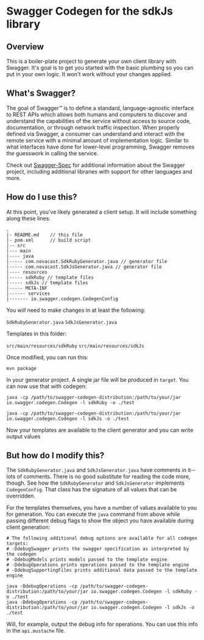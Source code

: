 # Swagger Codegen for the sdkJs library

## Overview
This is a boiler-plate project to generate your own client library with Swagger.  It's goal is
to get you started with the basic plumbing so you can put in your own logic.  It won't work without
your changes applied.

## What's Swagger?
The goal of Swagger™ is to define a standard, language-agnostic interface to REST APIs which allows both humans and computers to discover and understand the capabilities of the service without access to source code, documentation, or through network traffic inspection. When properly defined via Swagger, a consumer can understand and interact with the remote service with a minimal amount of implementation logic. Similar to what interfaces have done for lower-level programming, Swagger removes the guesswork in calling the service.


Check out [Swagger-Spec](https://github.com/swagger-api/swagger-spec) for additional information about the Swagger project, including additional libraries with support for other languages and more.

## How do I use this?
At this point, you've likely generated a client setup.  It will include something along these lines:

```
.
|- README.md    // this file
|- pom.xml      // build script
|-- src
|--- main
|---- java
|----- com.novacast.SdkRubyGenerator.java // generator file
|----- com.novacast.SdkJsGenerator.java // generator file
|---- resources
|----- sdkRuby // template files
|----- sdkJs // template files
|----- META-INF
|------ services
|------- io.swagger.codegen.CodegenConfig
```

You _will_ need to make changes in at least the following:

`SdkRubyGenerator.java`
`SdkJsGenerator.java`

Templates in this folder:

`src/main/resources/sdkRuby`
`src/main/resources/sdkJs`

Once modified, you can run this:

```
mvn package
```

In your generator project.  A single jar file will be produced in `target`.  You can now use that with codegen:

```
java -cp /path/to/swagger-codegen-distribution:/path/to/your/jar io.swagger.codegen.Codegen -l sdkRuby -o ./test
```

```
java -cp /path/to/swagger-codegen-distribution:/path/to/your/jar io.swagger.codegen.Codegen -l sdkJs -o ./test
```

Now your templates are available to the client generator and you can write output values

## But how do I modify this?
The `SdkRubyGenerator.java` and `SdkJsGenerator.java` have comments in it--lots of comments.  There is no good substitute
for reading the code more, though.  See how the `SdkRubyGenerator` and `SdkJsGenerator` implements `CodegenConfig`.
That class has the signature of all values that can be overridden.

For the templates themselves, you have a number of values available to you for generation.
You can execute the `java` command from above while passing different debug flags to show
the object you have available during client generation:

```
# The following additional debug options are available for all codegen targets:
# -DdebugSwagger prints the swagger specification as interpreted by the codegen
# -DdebugModels prints models passed to the template engine
# -DdebugOperations prints operations passed to the template engine
# -DdebugSupportingFiles prints additional data passed to the template engine

java -DdebugOperations -cp /path/to/swagger-codegen-distribution:/path/to/your/jar io.swagger.codegen.Codegen -l sdkRuby -o ./test
java -DdebugOperations -cp /path/to/swagger-codegen-distribution:/path/to/your/jar io.swagger.codegen.Codegen -l sdkJs -o ./test
```

Will, for example, output the debug info for operations.  You can use this info
in the `api.mustache` file.
